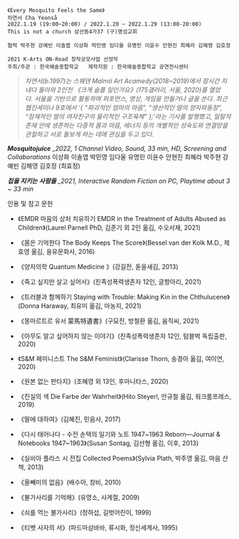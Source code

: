 ```
《Every Mosquito Feels the Same》
차연서 Cha Yeonså
2022.1.19 (19:00~20:00) / 2022.1.20 ~ 2022.1.29 (13:00-20:00)
This is not a church 삼선동4가37 (구)명성교회

협력 박주현 강예빈 이솔엽 이상화 박민영 임다울 유명민 이윤수 안현진 최혜라 김해영 김호정

2021 K-Arts ON-Road 창작공모사업 선정작
주최/주관 : 한국예술종합학교   제작지원 : 한국예술종합학교 공연전시센터
```

>*차연서(b.1997)는 스웨덴 Malmö Art Acamedy(2018~2019)에서 잠시간 지내다 돌아와 2인전 《크게 슬플 일인가요》(175갤러리, 서울, 2020)를 열었다. 서울을 기반으로 활동하며 퍼포먼스, 영상, 게임을 만들거나 글을 쓴다. 최근 웹진세미나 9호에서 ‘{ “파괴적인 엄마의 마음”, “생산적인 딸의 양자파동장”, “잠재적인 딸의 여자친구의 물리적인 구조육체” };’라는 기사를 발행했고, 일탈적 존재 안에 생존하는 다중적 몸과 마음, 에너지 등의 개별적인 성숙도와 연결망을 관찰하고 서로 돌보게 하는 데에 관심을 두고 있다.*

**_Mosquitojuice_**
*_2022, 1 Channel Video, Sound, 33 min, HD, Screening and Collaborations*
  이상화
  이솔엽
  박민영
  임다울
  유명민
  이윤수
  안현진
  최혜라
  박주현
  강예빈
  김해영
  김호정
  (최효정)

**_집을 지키는 사람들_**
*_2021, Interactive Random Fiction on PC, Playtime about 3 ~ 33 min*

  인용 및 참고 문헌
  - 《EMDR 마음의 상처 치유하기 EMDR in the Treatment of Adults Abused as Children》(Laurel Parnell PhD, 김준기 외 2인 옮김, 수오서재, 2021) 
  - 《몸은 기억한다 The Body Keeps The Score》(Bessel van der Kolk M.D., 제효영 옮김, 을유문화사, 2016)
  - 《양자의학 Quantum Medicine 》(강길전, 돋을새김, 2013) 

  - 《죽고 싶지만 살고 싶어서》(친족성폭력생존자 12인, 글항아리, 2021)
  - 《트러블과 함께하기 Staying with Trouble: Making Kin in the Chthulucene》(Donna Haraway, 최유미 옮김, 마농지, 2021) 
  - 《몽마르트르 유서 蒙馬特遺書》(구묘진, 방철환 옮김, 움직씨, 2021)
  - 《아무도 알고 싶어하지 않는 이야기》(친족성폭력생존자 12인, 텀블벅 독립출판, 2020)
  - 《S&M 페미니스트 The S&M Feminist》(Clarisse Thorn, 송경아 옮김, 여이연, 2020)
  - 《원본 없는 판타지》(조혜영 외 13인, 후마니타스, 2020)
  - 《진실의 색 Die Farbe der Wahrheit》(Hito Steyerl, 안규철 옮김, 워크룸프레스, 2019)
  - 《딸에 대하여》(김혜진, 민음사, 2017)
  - 《다시 태어나다 - 수전 손택의 일기와 노트 1947~1963 Reborn―Journal & Notebooks 1947~1963》(Susan Sontag, 김선형 옮김, 이후, 2013) 
  - 《실비아 플라스 시 전집 Collected Poems》(Sylvia Plath, 박주영 옮김, 마음 산책, 2013)
  - 《올빼미의 없음》(배수아, 창비, 2010)
  - 《불가사리를 기억해》(유영소, 사계절, 2009)
  - 《쇠를 먹는 불가사리》(정하섭, 길벗어린이, 1999)
  - 《티벳 사자의 서》(파드마삼바바, 류시화, 정신세계사, 1995) 


 
